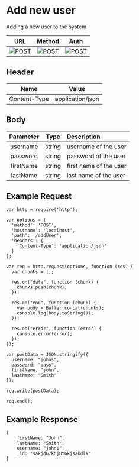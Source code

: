 # Add new user

Adding a new user to the system

| URL           | Method        | Auth  |
| :-----------: |:-------------:| :----:|
| [![POST](https://img.shields.io/badge//addUser--black.svg)]() | [![POST](https://img.shields.io/badge/POST-orange.svg)]() | [![POST](https://img.shields.io/badge/NO-red.svg)]() |


## Header

| Name          | Value        |
| :-----------: |:-------------:|
| Content-Type | application/json |


## Body

| Parameter     | Type          | Description  |
| :-----------: |:-------------:| :-----------|
| username      | string        | username of the user  |
| password      | string        | password of the user  |
| firstName     | string        | first name of the user  |
| lastName      | string        | last name of the user  |



## Example Request
```
var http = require('http');

var options = {
  'method': 'POST',
  'hostname': 'localhost',
  'path': '/addUser',
  'headers': {
    'Content-Type': 'application/json'
  }
};

var req = http.request(options, function (res) {
  var chunks = [];

  res.on("data", function (chunk) {
    chunks.push(chunk);
  });

  res.on("end", function (chunk) {
    var body = Buffer.concat(chunks);
    console.log(body.toString());
  });

  res.on("error", function (error) {
    console.error(error);
  });
});

var postData = JSON.stringify({
  username: "johns",
  password: "pass",
  firstName: "john",
  lastName: "Smith"
});

req.write(postData);

req.end();
```

## Example Response
```
{
    firstName: "John",
    lastName: "Smith",
    username: "johns",
    _id: "sakjd67khjUYGkjsakdlk"
}
```

